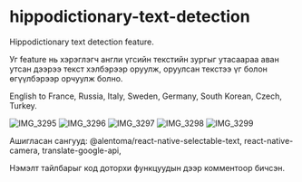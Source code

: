 # hippodictionary-text-detection

Hippodictionary text detection feature.

Уг feature нь хэрэглэгч англи үгсийн текстийн зургыг утасаараа аван утсан дээрээ текст хэлбэрээр оруулж, оруулсан текстээ үг болон өгүүлбэрээр орчуулж болно.

English to France, Russia, Italy, Sweden, Germany, South Korean, Czech, Turkey.

![IMG_3295](https://user-images.githubusercontent.com/68780094/133015107-c5e983ad-70b8-400b-8e73-2ba7321d1b28.PNG)
![IMG_3296](https://user-images.githubusercontent.com/68780094/133015122-ddf5318c-42e6-4669-8b5a-812c68eaed7e.PNG)
![IMG_3297](https://user-images.githubusercontent.com/68780094/133015133-7650a21b-c4a2-4b86-bc3c-fa972d94ebbb.PNG)
![IMG_3298](https://user-images.githubusercontent.com/68780094/133015140-c387397b-46ef-4efe-a040-e27e6941289d.PNG)
![IMG_3299](https://user-images.githubusercontent.com/68780094/133015143-ef4a6ade-78c2-4add-bca1-901cfdac627a.PNG)

Ашигласан сангууд: 
@alentoma/react-native-selectable-text,
react-native-camera,
translate-google-api,

Нэмэлт тайлбарыг код доторхи функцуудын дээр комментоор бичсэн.
